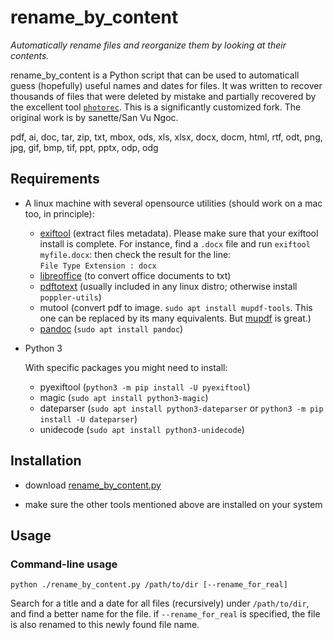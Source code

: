 # rename_by_content
_Automatically rename files and reorganize them by looking at their contents._

rename_by_content is a Python script that can be used to automaticall guess
(hopefully) useful names and dates for files. It was written to
recover thousands of files that were deleted by mistake and partially
recovered by the excellent tool
[`photorec`](https://www.cgsecurity.org/wiki/PhotoRec).
This is a significantly customized fork. The original work is by sanette/San Vu Ngoc.

pdf, ai, doc, tar, zip, txt, mbox, ods, xls, xlsx, docx, docm, html,
rtf, odt, png, jpg, gif, bmp, tif, ppt, pptx, odp, odg

## Requirements

* A linux machine with several opensource utilities (should work on a
  mac too, in principle):

	- [exiftool](https://www.sno.phy.queensu.ca/~phil/exiftool/)
	  (extract files metadata). Please make sure that your exiftool
	  install is complete. For instance, find a `.docx` file and run
	  `exiftool myfile.docx`: then
	  check the result for the line:  
	  `File Type Extension : docx`
	- [libreoffice](https://www.libreoffice.org/) (to convert office documents to txt)
	- [pdftotext](https://www.xpdfreader.com/pdftotext-man.html) (usually included in any linux distro; otherwise install `poppler-utils`)
	- mutool (convert pdf to image. `sudo apt install mupdf-tools`. This one can be replaced by its many equivalents. But [mupdf](https://mupdf.com/) is great.)
	- [pandoc](https://pandoc.org/) (`sudo apt install pandoc`)

* Python 3

  With specific packages you might need to install:

  - pyexiftool (`python3 -m pip install -U pyexiftool`)
  - magic (`sudo apt install python3-magic`)
  - dateparser (`sudo apt install python3-dateparser` or `python3 -m pip install -U dateparser`)
  - unidecode (`sudo apt install python3-unidecode`)

## Installation

* download [rename_by_content.py](https://github.com/sanette/rename_by_content/blob/master/rename_by_content.py)

* make sure the other tools mentioned above are installed on your system

## Usage

### Command-line usage

```
python ./rename_by_content.py /path/to/dir [--rename_for_real]
```

Search for a title and a date for all files (recursively) under `/path/to/dir`, and find
a better name for the file. if `--rename_for_real` is specified, the file is also renamed
to this newly found file name.
